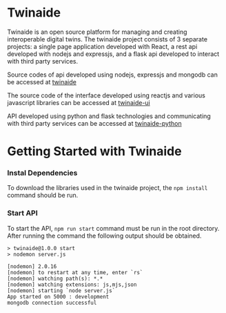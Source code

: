 # Twinaide

Twinaide is an open source platform for managing and creating interoperable digital twins. The twinaide project consists of 3 separate projects: a single page application developed with React, a rest api developed with nodejs and expressjs, and a flask api developed to interact with third party services.

Source codes of api developed using nodejs, expressjs and mongodb can be accessed at [twinaide](https://github.com/suatbayir1/twinaide)

The source code of the interface developed using reactjs and various javascript libraries can be accessed at [twinaide-ui](https://github.com/suatbayir1/twinaide-ui)

API developed using python and flask technologies and communicating with third party services can be accessed at [twinaide-python](https://github.com/suatbayir1/twinaide-python)

# Getting Started with Twinaide

### Instal Dependencies

To download the libraries used in the twinaide project, the `npm install` command should be run.

### Start API

To start the API, `npm run start` command must be run in the root directory. After running the command the following output should be obtained.

```
> twinaide@1.0.0 start
> nodemon server.js

[nodemon] 2.0.16
[nodemon] to restart at any time, enter `rs`
[nodemon] watching path(s): *.*
[nodemon] watching extensions: js,mjs,json
[nodemon] starting `node server.js`
App started on 5000 : development
mongodb connection successful
```